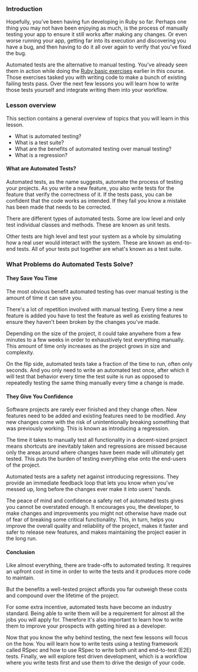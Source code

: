 ### Introduction

Hopefully, you’ve been having fun developing in Ruby so far. Perhaps one thing you may not have been enjoying as much, is the process of manually testing your app to ensure it still works after making any changes. Or even worse running your app, getting far into its execution and discovering you have a bug, and then having to do it all over again to verify that you've fixed the bug.

Automated tests are the alternative to manual testing. You've already seen them in action while doing the [Ruby basic exercises](https://github.com/TheOdinProject/ruby-exercises/tree/main/ruby_basics) earlier in this course. Those exercises tasked you with writing code to make a bunch of existing failing tests pass. Over the next few lessons you will learn how to write those tests yourself and integrate writing them into your workflow.

### Lesson overview

This section contains a general overview of topics that you will learn in this lesson.

- What is automated testing?
- What is a test suite?
- What are the benefits of automated testing over manual testing?
- What is a regression?

#### What are Automated Tests?

Automated tests, as the name suggests, automate the process of testing your projects. As you write a new feature, you also write tests for the feature that verify the correctness of it. If the tests pass, you can be confident that the code works as intended. If they fail you know a mistake has been made that needs to be corrected.

There are different types of automated tests. Some are low level and only test individual classes and methods. These are known as unit tests.

Other tests are high level and test your system as a whole by simulating how a real user would interact with the system. These are known as end-to-end tests. All of your tests put together are what's known as a test suite.

### What Problems do Automated Tests Solve?

#### They Save You Time

The most obvious benefit automated testing has over manual testing is the amount of time it can save you.

There's a lot of repetition involved with manual testing. Every time a new feature is added you have to test the feature as well as existing features to ensure they haven't been broken by the changes you've made.

Depending on the size of the project, it could take anywhere from a few minutes to a few weeks in order to exhaustively test everything manually. This amount of time only increases as the project grows in size and complexity.

On the flip side, automated tests take a fraction of the time to run, often only seconds. And you only need to write an automated test once, after which it will test that behavior every time the test suite is run as opposed to repeatedly testing the same thing manually every time a change is made.

#### They Give You Confidence

Software projects are rarely ever finished and they change often. New features need to be added and existing features need to be modified. Any new changes come with the risk of unintentionally breaking something that was previously working. This is known as introducing a regression.

The time it takes to manually test all functionality in a decent-sized project means shortcuts are inevitably taken and regressions are missed because only the areas around where changes have been made will ultimately get tested. This puts the burden of testing everything else onto the end-users of the project.

Automated tests are a safety net against introducing regressions. They provide an immediate feedback loop that lets you know when you've messed up, long before the changes ever make it into users' hands.

The peace of mind and confidence a safety net of automated tests gives you cannot be overstated enough. It encourages you, the developer, to make changes and improvements you might not otherwise have made out of fear of breaking some critical functionality. This, in turn, helps you improve the overall quality and reliability of the project, makes it faster and safer to release new features, and makes maintaining the project easier in the long run.

#### Conclusion

Like almost everything, there are trade-offs to automated testing. It requires an upfront cost in time in order to write the tests and it produces more code to maintain.

But the benefits a well-tested project affords you far outweigh these costs and compound over the lifetime of the project.

For some extra incentive, automated tests have become an industry standard. Being able to write them will be a requirement for almost all the jobs you will apply for. Therefore it's also important to learn how to write them to improve your prospects with getting hired as a developer.

Now that you know the why behind testing, the next few lessons will focus on the how. You will learn how to write tests using a testing framework called RSpec and how to use RSpec to write both unit and end-to-test (E2E) tests. Finally, we will explore test driven development, which is a workflow where you write tests first and use them to drive the design of your code.
